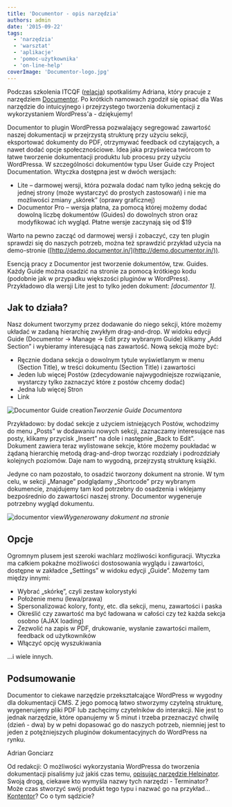 ```yaml
---
title: 'Documentor - opis narzędzia'
authors: admin
date: '2015-09-22'
tags:
  - 'narzędzia'
  - 'warsztat'
  - 'aplikacje'
  - 'pomoc-użytkownika'
  - 'on-line-help'
coverImage: 'Documentor-logo.jpg'
---
```


Podczas szkolenia ITCQF ([relacja](../szkolenie-itcqf-relacja/index.md))
spotkaliśmy Adriana, który pracuje z narzędziem
[Documentor](https://documentor.in/). Po krótkich namowach zgodził się opisać
dla Was narzędzie do intuicyjnego i przejrzystego tworzenia dokumentacji z
wykorzystaniem WordPress'a - dziękujemy!

<!--truncate-->

Documentor to plugin WordPressa pozwalający segregować zawartość naszej
dokumentacji w przejrzystą strukturę przy użyciu sekcji, eksportować dokumenty
do PDF, otrzymywać feedback od czytających, a nawet dodać opcje społecznościowe.
Idea jaka przyświeca twórcom to łatwe tworzenie dokumentacji produktu lub
procesu przy użyciu WordPressa. W szczególności dokumentów typu User Guide czy
Project Documentation. Wtyczka dostępna jest w dwóch wersjach:

- Lite – darmowej wersji, która pozwala dodać nam tylko jedną sekcję do jednej
  strony (może wystarczyć do prostych zastosowań) i nie ma możliwości zmiany
  „skórek” (oprawy graficznej)
- Documentor Pro – wersja płatna, za pomocą której możemy dodać dowolną liczbę
  dokumentów (Guides) do dowolnych stron oraz modyfikować ich wygląd. Płatne
  wersje zaczynają się od $19

Warto na pewno zacząć od darmowej wersji i zobaczyć, czy ten plugin sprawdzi się
do naszych potrzeb, można też sprawdzić przykład użycia na demo-stronie
([http://demo.documentor.in/](http://demo.documentor.in/)).

Esencją pracy z Documentor jest tworzenie dokumentów, tzw. Guides. Każdy Guide
można osadzić na stronie za pomocą krótkiego kodu (podobnie jak w przypadku
większości pluginów w WordPress). Przykładowo dla wersji Lite jest to tylko
jeden dokument: _\[documentor 1\]._

## Jak to działa?

Nasz dokument tworzymy przez dodawanie do niego sekcji, które możemy układać w
zadaną hierarchię zwykłym drag-and-drop. W widoku edycji Guide (Documentor →
Manage → Edit przy wybranym Guide) klikamy „Add Section” i wybieramy
interesującą nas zawartość. Nową sekcją może być:

- Ręcznie dodana sekcja o dowolnym tytule wyświetlanym w menu (Section Title), w
  treści dokumentu (Section Title) i zawartości
- Jeden lub więcej Postów (zdecydowanie najwygodniejsze rozwiązanie, wystarczy
  tylko zaznaczyć które z postów chcemy dodać)
- Jedna lub więcej Stron
- Link

![Documentor Guide creation](images/Documentor-Guide-creation-1024x452.png)_Tworzenie
Guide Documentora_

Przykładowo: by dodać sekcje z użyciem istniejących Postów, wchodzimy do menu
„Posts” w dodawaniu nowych sekcji, zaznaczamy interesujące nas posty, klikamy
przycisk „Insert” na dole i następnie „Back to Edit”. Dokument zawiera teraz
wylistowane sekcje, które możemy poukładać w żądaną hierarchię metodą
drag-and-drop tworząc rozdziały i podrozdziały kolejnych poziomów. Daje nam to
wygodną, przejrzystą strukturę książki.

Jedyne co nam pozostało, to osadzić tworzony dokument na stronie. W tym celu, w
sekcji „Manage” podglądamy „Shortcode” przy wybranym dokumencie, znajdujemy tam
kod potrzebny do osadzenia i wklejamy bezpośrednio do zawartości naszej strony.
Documentor wygeneruje potrzebny wygląd dokumentu.

![documentor view](images/documentor-view-1024x795.png)_Wygenerowany dokument na
stronie_

## Opcje

Ogromnym plusem jest szeroki wachlarz możliwości konfiguracji. Wtyczka ma
całkiem pokaźne możliwości dostosowania wyglądu i zawartości, dostępne w
zakładce „Settings” w widoku edycji „Guide”. Możemy tam między innymi:

- Wybrać „skórkę”, czyli zestaw kolorystyki
- Położenie menu (lewa/prawa)
- Spersonalizować kolory, fonty, etc. dla sekcji, menu, zawartości i paska
- Określić czy zawartość ma być ładowana w całości czy też każda sekcja osobno
  (AJAX loading)
- Zezwolić na zapis w PDF, drukowanie, wysłanie zawartości mailem, feedback od
  użytkowników
- Włączyć opcję wyszukiwania

…i wiele innych.

## Podsumowanie

Documentor to ciekawe narzędzie przekształcające WordPress w wygodny dla
dokumentacji CMS. Z jego pomocą łatwo stworzymy czytelną strukturę, wygenerujemy
pliki PDF lub zachęcimy czytelników do interakcji. Nie jest to jednak narzędzie,
które opanujemy w 5 minut i trzeba przeznaczyć chwilę (dzień - dwa) by w pełni
dopasować go do naszych potrzeb, niemniej jest to jeden z potężniejszych
pluginów dokumentacyjnych do WordPress na rynku.

Adrian Gonciarz

Od redakcji: O możliwości wykorzystania WordPressa do tworzenia dokumentacji
pisaliśmy już jakiś czas temu,
[opisując narzędzie Helpinator](../zaklinacz-wordpressa/index.md). Swoją drogą,
ciekawe kto wymyśla nazwy tych narzędzi - Terminator? Może czas stworzyć swój
produkt tego typu i nazwać go na przykład...
[Kontentor](../langlydz-part-najn/index.md)? Co o tym sądzicie?
